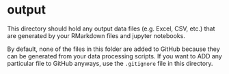 # output

This directory should hold any output data files (e.g. Excel, CSV, etc.) that are generated by your RMarkdown files and jupyter notebooks.

By default, none of the files in this folder are added to GitHub because they can be generated from your data processing scripts. If you want to ADD any particular file to GitHub anyways, use the `.gitignore` file in this directory.